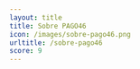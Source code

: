 ```yaml
---
layout: title
title: Sobre PAGO46
icon: /images/sobre-pago46.png
urltitle: /sobre-pago46
score: 9
---
```

